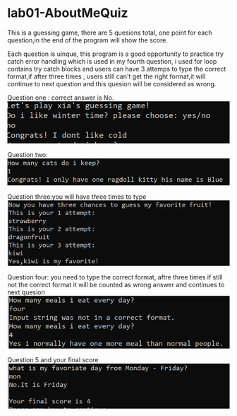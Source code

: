 # lab01-AboutMeQuiz
 This is a guessing game, there are 5 quesions total, one point for each question,in the end of the program will show the score.

 Each question is uinque, this program is a good opportunity to practice try catch error handling which is used in my fourth question, i used for loop contains try catch blocks 
 and users can have 3 attemps to type the correct format,if after three times , users still can't get the right format,it will continue to next question and this quesion will be considered as wrong.

 Question one : correct answer is No.
![screenshot](1.jpg)

 Question two:
![screenshot](2.jpg)


Question three:you will have three times to type
![screenshot](3.jpg)


Question four: you need to type the correct format, aftre three times if still not the correct format it will be counted as wrong answer and continues to next quesion
![screenshot](4.jpg)


Question 5 and your final score
![screenshot](5.jpg)